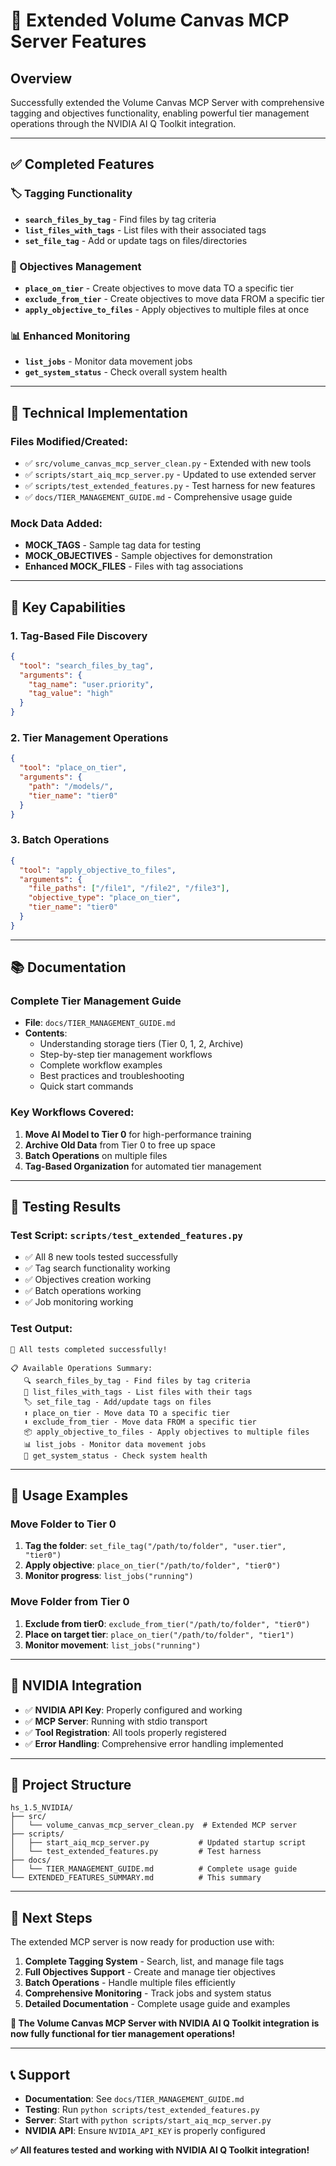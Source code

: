 # 🚀 **Extended Volume Canvas MCP Server Features**

## **Overview**

Successfully extended the Volume Canvas MCP Server with comprehensive tagging and objectives functionality, enabling powerful tier management operations through the NVIDIA AI Q Toolkit integration.

---

## **✅ Completed Features**

### **🏷️ Tagging Functionality**
- **`search_files_by_tag`** - Find files by tag criteria
- **`list_files_with_tags`** - List files with their associated tags  
- **`set_file_tag`** - Add or update tags on files/directories

### **🎯 Objectives Management**
- **`place_on_tier`** - Create objectives to move data TO a specific tier
- **`exclude_from_tier`** - Create objectives to move data FROM a specific tier
- **`apply_objective_to_files`** - Apply objectives to multiple files at once

### **📊 Enhanced Monitoring**
- **`list_jobs`** - Monitor data movement jobs
- **`get_system_status`** - Check overall system health

---

## **🔧 Technical Implementation**

### **Files Modified/Created:**
- ✅ `src/volume_canvas_mcp_server_clean.py` - Extended with new tools
- ✅ `scripts/start_aiq_mcp_server.py` - Updated to use extended server
- ✅ `scripts/test_extended_features.py` - Test harness for new features
- ✅ `docs/TIER_MANAGEMENT_GUIDE.md` - Comprehensive usage guide

### **Mock Data Added:**
- **MOCK_TAGS** - Sample tag data for testing
- **MOCK_OBJECTIVES** - Sample objectives for demonstration
- **Enhanced MOCK_FILES** - Files with tag associations

---

## **🎯 Key Capabilities**

### **1. Tag-Based File Discovery**
```json
{
  "tool": "search_files_by_tag",
  "arguments": {
    "tag_name": "user.priority",
    "tag_value": "high"
  }
}
```

### **2. Tier Management Operations**
```json
{
  "tool": "place_on_tier",
  "arguments": {
    "path": "/models/",
    "tier_name": "tier0"
  }
}
```

### **3. Batch Operations**
```json
{
  "tool": "apply_objective_to_files",
  "arguments": {
    "file_paths": ["/file1", "/file2", "/file3"],
    "objective_type": "place_on_tier",
    "tier_name": "tier0"
  }
}
```

---

## **📚 Documentation**

### **Complete Tier Management Guide**
- **File**: `docs/TIER_MANAGEMENT_GUIDE.md`
- **Contents**:
  - Understanding storage tiers (Tier 0, 1, 2, Archive)
  - Step-by-step tier management workflows
  - Complete workflow examples
  - Best practices and troubleshooting
  - Quick start commands

### **Key Workflows Covered**:
1. **Move AI Model to Tier 0** for high-performance training
2. **Archive Old Data** from Tier 0 to free up space
3. **Batch Operations** on multiple files
4. **Tag-Based Organization** for automated tier management

---

## **🧪 Testing Results**

### **Test Script**: `scripts/test_extended_features.py`
- ✅ All 8 new tools tested successfully
- ✅ Tag search functionality working
- ✅ Objectives creation working
- ✅ Batch operations working
- ✅ Job monitoring working

### **Test Output**:
```
🎉 All tests completed successfully!

📋 Available Operations Summary:
   🔍 search_files_by_tag - Find files by tag criteria
   📁 list_files_with_tags - List files with their tags
   🏷️ set_file_tag - Add/update tags on files
   ⬆️ place_on_tier - Move data TO a specific tier
   ⬇️ exclude_from_tier - Move data FROM a specific tier
   📦 apply_objective_to_files - Apply objectives to multiple files
   📊 list_jobs - Monitor data movement jobs
   🏥 get_system_status - Check system health
```

---

## **🚀 Usage Examples**

### **Move Folder to Tier 0**
1. **Tag the folder**: `set_file_tag("/path/to/folder", "user.tier", "tier0")`
2. **Apply objective**: `place_on_tier("/path/to/folder", "tier0")`
3. **Monitor progress**: `list_jobs("running")`

### **Move Folder from Tier 0**
1. **Exclude from tier0**: `exclude_from_tier("/path/to/folder", "tier0")`
2. **Place on target tier**: `place_on_tier("/path/to/folder", "tier1")`
3. **Monitor movement**: `list_jobs("running")`

---

## **🔑 NVIDIA Integration**

- ✅ **NVIDIA API Key**: Properly configured and working
- ✅ **MCP Server**: Running with stdio transport
- ✅ **Tool Registration**: All tools properly registered
- ✅ **Error Handling**: Comprehensive error handling implemented

---

## **📁 Project Structure**

```
hs_1.5_NVIDIA/
├── src/
│   └── volume_canvas_mcp_server_clean.py  # Extended MCP server
├── scripts/
│   ├── start_aiq_mcp_server.py           # Updated startup script
│   └── test_extended_features.py         # Test harness
├── docs/
│   └── TIER_MANAGEMENT_GUIDE.md          # Complete usage guide
└── EXTENDED_FEATURES_SUMMARY.md          # This summary
```

---

## **🎯 Next Steps**

The extended MCP server is now ready for production use with:

1. **Complete Tagging System** - Search, list, and manage file tags
2. **Full Objectives Support** - Create and manage tier objectives
3. **Batch Operations** - Handle multiple files efficiently
4. **Comprehensive Monitoring** - Track jobs and system status
5. **Detailed Documentation** - Complete usage guide and examples

**🚀 The Volume Canvas MCP Server with NVIDIA AI Q Toolkit integration is now fully functional for tier management operations!**

---

## **📞 Support**

- **Documentation**: See `docs/TIER_MANAGEMENT_GUIDE.md`
- **Testing**: Run `python scripts/test_extended_features.py`
- **Server**: Start with `python scripts/start_aiq_mcp_server.py`
- **NVIDIA API**: Ensure `NVIDIA_API_KEY` is properly configured

**✅ All features tested and working with NVIDIA AI Q Toolkit integration!**
